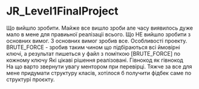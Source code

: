 # JR_Level1FinalProject
Що вийшло зробити.
  Майже все вишло зроби але часу виявилось дуже мало в мене для правиьної реалізаціі всього.
Що НЕ вийшло зробити з основних вимог.
  З основних вимог зробив все.
Особливості проекту.
  BRUTE_FORCE - зробив таким чином що підбіраються всі ймовірні ключі, а результат пишеться у файл з поміткою [BRUTE_FORCE] по кожному ключу
Які цікаві рішення реалізовані.
  Гівнокод як гівнокод   
На що варто звернути увагу ментором при перевірці.
  Тяжче за все для мене придумати структуру класів, хотілося б получити фідбек саме по структурі проєкту.
